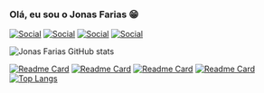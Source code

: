 ### Olá, eu sou o Jonas Farias 😁

   [![Social](https://img.shields.io/badge/Instagram-E4405F?style=for-the-badge&logo=instagram&logoColor=white)](https://www.instagram.com/eunati.py/)
   [![Social](https://img.shields.io/badge/LinkedIn-0077B5?style=for-the-badge&logo=linkedin&logoColor=white)](https://www.linkedin.com/in/jonas-farias/)
   [![Social](https://img.shields.io/badge/Facebook-1877F2?style=for-the-badge&logo=facebook&logoColor=white)](https://www.facebook.com/jonasfarias93/)
   [![Social](https://img.shields.io/badge/YouTube-FF0000?style=for-the-badge&logo=youtube&logoColor=white)](https://www.youtube.com.br)


![Jonas Farias GitHub stats](https://github-readme-stats.vercel.app/api?username=JonasFarias&show_icons=true&?count_private=true&theme=radical&title_color(255,165,0))



[![Readme Card](https://github-readme-stats.vercel.app/api/pin/?username=jonasfarias&repo=Um-Pouco-Sobre-Python)](https://github.com/jonasfarias/Um-Pouco-Sobre-Python)
[![Readme Card](https://github-readme-stats.vercel.app/api/pin/?username=jonasfarias&repo=Aprendendo-Linux)](https://github.com/JonasFarias/Aprendendo-Linux)
[![Readme Card](https://github-readme-stats.vercel.app/api/pin/?username=jonasfarias&repo=Curso-de-html-css)](https://github.com/JonasFarias/Curso-de-html-css)
[![Readme Card](https://github-readme-stats.vercel.app/api/pin/?username=jonasfarias&repo=Curso-de-JavaScript)](https://github.com/JonasFarias/Curso-de-JavaScript)
[![Top Langs](https://github-readme-stats.vercel.app/api/top-langs/?username=JonasFarias&layout=compact)](https://github.com/JonasFarias?tab=repositories)
